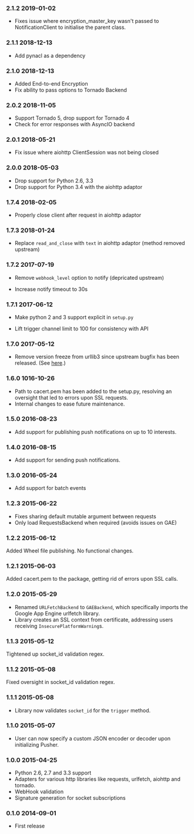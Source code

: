 ### 2.1.2 2019-01-02

* Fixes issue where encryption_master_key wasn't passed to NotificationClient to initialise the parent class.

### 2.1.1 2018-12-13

* Add pynacl as a dependency

### 2.1.0 2018-12-13

* Added End-to-end Encryption
* Fix ability to pass options to Tornado Backend

### 2.0.2 2018-11-05

* Support Tornado 5, drop support for Tornado 4
* Check for error responses with AsyncIO backend

### 2.0.1 2018-05-21

* Fix issue where aiohttp ClientSession was not being closed

### 2.0.0 2018-05-03

* Drop support for Python 2.6, 3.3
* Drop support for Python 3.4 with the aiohttp adaptor

### 1.7.4 2018-02-05

* Properly close client after request in aiohttp adaptor

### 1.7.3 2018-01-24

* Replace `read_and_close` with `text` in aiohttp adaptor (method removed
  upstream)

### 1.7.2 2017-07-19

* Remove `webhook_level` option to notify (depricated upstream)

* Increase notify timeout to 30s

### 1.7.1 2017-06-12

* Make python 2 and 3 support explicit in `setup.py`

* Lift trigger channel limit to 100 for consistency with API

### 1.7.0 2017-05-12

* Remove version freeze from urllib3 since upstream bugfix has been released. (See [here](https://github.com/shazow/urllib3/pull/987).)

### 1.6.0 1016-10-26

* Path to cacert.pem has been added to the setup.py, resolving an oversight that led to errors upon SSL requests.
* Internal changes to ease future maintenance.

### 1.5.0 2016-08-23

* Add support for publishing push notifications on up to 10 interests.

### 1.4.0 2016-08-15

* Add support for sending push notifications.

### 1.3.0 2016-05-24

* Add support for batch events

### 1.2.3 2015-06-22

* Fixes sharing default mutable argument between requests
* Only load RequestsBackend when required (avoids issues on GAE)

### 1.2.2 2015-06-12

Added Wheel file publishing. No functional changes.

### 1.2.1 2015-06-03

Added cacert.pem to the package, getting rid of errors upon SSL calls.

### 1.2.0 2015-05-29

* Renamed `URLFetchBackend` to `GAEBackend`, which specifically imports the Google App Engine urlfetch library.
* Library creates an SSL context from certificate, addressing users receiving `InsecurePlatformWarning`s.

### 1.1.3 2015-05-12

Tightened up socket_id validation regex.

### 1.1.2 2015-05-08

Fixed oversight in socket_id validation regex.

### 1.1.1 2015-05-08

* Library now validates `socket_id` for the `trigger` method.

### 1.1.0 2015-05-07

* User can now specify a custom JSON encoder or decoder upon initializing Pusher.

### 1.0.0 2015-04-25

* Python 2.6, 2.7 and 3.3 support
* Adapters for various http libraries like requests, urlfetch, aiohttp and tornado.
* WebHook validation
* Signature generation for socket subscriptions

### 0.1.0 2014-09-01

* First release
